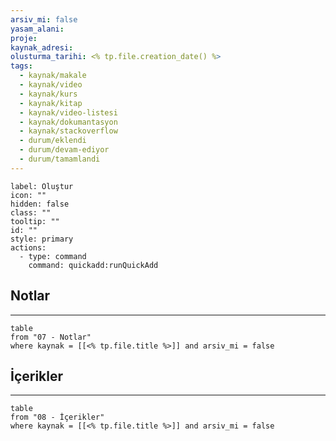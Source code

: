 ```yaml
---
arsiv_mi: false
yasam_alani:
proje:
kaynak_adresi:
olusturma_tarihi: <% tp.file.creation_date() %>
tags:
  - kaynak/makale
  - kaynak/video
  - kaynak/kurs
  - kaynak/kitap
  - kaynak/video-listesi
  - kaynak/dokumantasyon
  - kaynak/stackoverflow
  - durum/eklendi
  - durum/devam-ediyor
  - durum/tamamlandi
---
```

```meta-bind-button
label: Oluştur
icon: ""
hidden: false
class: ""
tooltip: ""
id: ""
style: primary
actions:
  - type: command
    command: quickadd:runQuickAdd
```
## Notlar
---
```dataview
table
from "07 - Notlar"
where kaynak = [[<% tp.file.title %>]] and arsiv_mi = false
```
## İçerikler
---
```dataview
table
from "08 - İçerikler"
where kaynak = [[<% tp.file.title %>]] and arsiv_mi = false
```